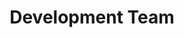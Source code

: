 ---
name: Abdullah
title: Development Team
tags:
  - ta11y
picture: ../../images/team/Ta11yCat.png
---